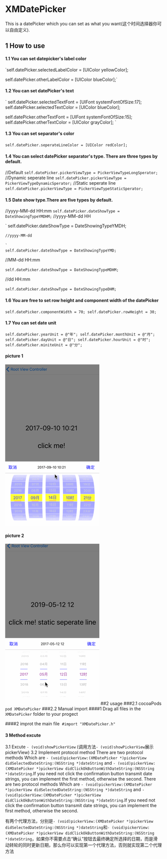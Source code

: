 # XMDatePicker
This is a datePicker which you can set as what you want(这个时间选择器你可以自由定义).
## 1 How to use
#### 1.1 You can set datepicker's label color 

`self.datePicker.selectedLabelColor = [UIColor yellowColor];

self.datePicker.otherLabelColor = [UIColor blueColor];`

#### 1.2 You can set datePicker's text
`
self.datePicker.selectedTextFont = [UIFont systemFontOfSize:17];
self.datePicker.selectedTextColor = [UIColor blueColor];

self.datePicker.otherTextFont = [UIFont systemFontOfSize:15];
self.datePicker.otherTextColor = [UIColor grayColor];
`
#### 1.3 You can set separator's color
`
self.datePicker.seperateLineColor = [UIColor redColor];
`
#### 1.4 You can select datePicker separator's type. There are three types by default.   

//Default
`
self.datePicker.pickerViewType = PickerViewTypeLongSperator;
`
//Dynamic seperate line
`
self.datePicker.pickerViewType = PickerViewTypeDynamicSperator;
`
//Static seperate line
`
self.datePicker.pickerViewType = PickerViewTypeStaticSperator;
`
#### 1.5 Date show type.There are five types by default. 

//yyyy-MM-dd HH:mm
`
 self.datePicker.dateShowType = DateShowingTypeYMDHM;
 `
 //yyyy-MM-dd HH
 
 `
 self.datePicker.dateShowType = DateShowingTypeYMDH;
 ```
 //yyyy-MM-dd
 
 `
 self.datePicker.dateShowType = DateShowingTypeYMD;
 ```
 //MM-dd HH:mm
 
 `
 self.datePicker.dateShowType = DateShowingTypeMDHM;
 `
 
 //dd HH:mm
 
 `
 self.datePicker.dateShowType = DateShowingTypeDHM;
 `
 
#### 1.6 You are free to set row height and component width of the datePicker
`
 self.datePicker.componentWidth = 70;
 self.datePicker.rowHeight = 30;
`
#### 1.7 You can set date unit
`
 self.datePicker.yearUnit = @"年";
 self.datePicker.monthUnit = @"月";
 self.datePicker.dayUnit = @"日";
 self.datePicker.hourUnit = @"时";
 self.datePicker.miniteUnit = @"分";
`
#### picture 1
![image](https://github.com/DreamOfXM/XMDatePicker/blob/f03c779a3ef0ea15b8ca22abcddc3b329d45397d/gif/1.gif)
#### picture 2
![image](https://github.com/DreamOfXM/XMDatePicker/blob/97b6164c396f46d8541df2d612ef052984a275d5/gif/2.gif)
##2 usage 
###2.1 cocoaPods
`pod XMDatePicker`
###2.2 Manual import 
####1 Drag all files in the `XMDatePicker` folder to your progect 

####2 improt the main file  `#import "XMDatePicker.h"`
#### 3 Method excute 
3.1 Excute `- (void)showPickerView` (调用方法`- (void)showPickerView`展示pickerView) 
3.2 Implement protocol method 
There are two protocol methods Which are `- (void)pickerView:(XMDatePicker *)pickerView didSelectedDateString:(NSString *)dateString` and `- (void)pickerView:(XMDatePicker *)pickerView didClickOkButtonWithDateString:(NSString *)dateString`.If you need not click the confirmation button transmit date strings, you can implement the first method, otherwise the second.
There are two protocol methods Which are `- (void)pickerView:(XMDatePicker *)pickerView didSelectedDateString:(NSString *)dateString` and `- (void)pickerView:(XMDatePicker *)pickerView didClickOkButtonWithDateString:(NSString *)dateString`.If you need not click the confirmation button transmit date strings, you can implement the first method, otherwise the second.

有两个代理方法，分别是`- (void)pickerView:(XMDatePicker *)pickerView didSelectedDateString:(NSString *)dateString`和`- (void)pickerView:(XMDatePicker *)pickerView didClickOkButtonWithDateString:(NSString *)dateString`，如果你不需要点击“确认”按钮去最终确定所选择的日期，而是滑动转轮的同时更新日期，那么你可以实现第一个代理方法，否则就实现第二个代理方法
